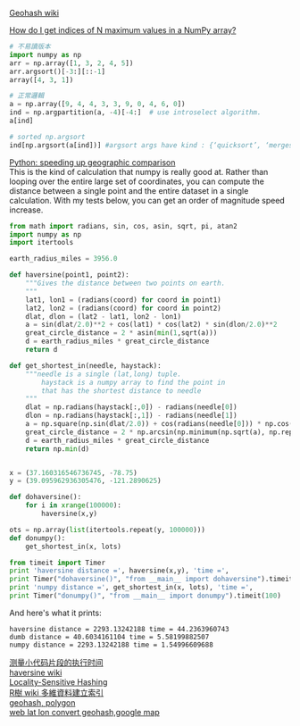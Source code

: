 [Geohash wiki](https://en.wikipedia.org/wiki/Geohash)

[How do I get indices of N maximum values in a NumPy array?](https://stackoverflow.com/questions/6910641/how-do-i-get-indices-of-n-maximum-values-in-a-numpy-array)

```python
# 不易讀版本
import numpy as np
arr = np.array([1, 3, 2, 4, 5])
arr.argsort()[-3:][::-1]
array([4, 3, 1])

# 正常邏輯
a = np.array([9, 4, 4, 3, 3, 9, 0, 4, 6, 0])
ind = np.argpartition(a, -4)[-4:]  # use introselect algorithm.
a[ind]

# sorted np.argsort
ind[np.argsort(a[ind])] #argsort args have kind : {‘quicksort’, ‘mergesort’, ‘heapsort’, ‘stable’}
```

[Python: speeding up geographic comparison](https://stackoverflow.com/questions/6656475/python-speeding-up-geographic-comparison)  
This is the kind of calculation that numpy is really good at. Rather than looping over the entire large set of coordinates, you can compute the distance between a single point and the entire dataset in a single calculation. With my tests below, you can get an order of magnitude speed increase.

```python
from math import radians, sin, cos, asin, sqrt, pi, atan2
import numpy as np
import itertools

earth_radius_miles = 3956.0

def haversine(point1, point2):
    """Gives the distance between two points on earth.
    """
    lat1, lon1 = (radians(coord) for coord in point1)
    lat2, lon2 = (radians(coord) for coord in point2)
    dlat, dlon = (lat2 - lat1, lon2 - lon1)
    a = sin(dlat/2.0)**2 + cos(lat1) * cos(lat2) * sin(dlon/2.0)**2
    great_circle_distance = 2 * asin(min(1,sqrt(a)))
    d = earth_radius_miles * great_circle_distance
    return d

def get_shortest_in(needle, haystack):
    """needle is a single (lat,long) tuple.
        haystack is a numpy array to find the point in
        that has the shortest distance to needle
    """
    dlat = np.radians(haystack[:,0]) - radians(needle[0])
    dlon = np.radians(haystack[:,1]) - radians(needle[1])
    a = np.square(np.sin(dlat/2.0)) + cos(radians(needle[0])) * np.cos(np.radians(haystack[:,0])) * np.square(np.sin(dlon/2.0))
    great_circle_distance = 2 * np.arcsin(np.minimum(np.sqrt(a), np.repeat(1, len(a))))
    d = earth_radius_miles * great_circle_distance
    return np.min(d)


x = (37.160316546736745, -78.75)
y = (39.095962936305476, -121.2890625)

def dohaversine():
    for i in xrange(100000):
        haversine(x,y)

ots = np.array(list(itertools.repeat(y, 100000)))
def donumpy():
    get_shortest_in(x, lots)

from timeit import Timer
print 'haversine distance =', haversine(x,y), 'time =',
print Timer("dohaversine()", "from __main__ import dohaversine").timeit(100)
print 'numpy distance =', get_shortest_in(x, lots), 'time =',
print Timer("donumpy()", "from __main__ import donumpy").timeit(100)
```
And here's what it prints:
```
haversine distance = 2293.13242188 time = 44.2363960743
dumb distance = 40.6034161104 time = 5.58199882507
numpy distance = 2293.13242188 time = 1.54996609688
```
[测量小代码片段的执行时间](https://docs.python.org/zh-cn/3/library/timeit.html)  
[haversine wiki](https://zh.wikipedia.org/wiki/%E5%8D%8A%E6%AD%A3%E7%9F%A2%E5%85%AC%E5%BC%8F)  
[Locality-Sensitive Hashing](https://blog.csdn.net/icvpr/article/details/12342159)  
[R樹 wiki 多維資料建立索引](https://zh.wikipedia.org/wiki/R%E6%A0%91)  
[geohash, polygon](https://ithelp.ithome.com.tw/articles/10203720)  
[web lat lon convert geohash,google map](https://www.movable-type.co.uk/scripts/geohash.html)

